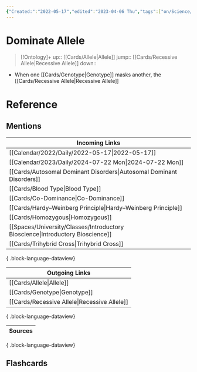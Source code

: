 ```yaml
---
{"Created:":"2022-05-17","edited":"2023-04-06 Thu","tags":["on/Science/Biology/Genetics","School"],"date created":"2022-05-17 Tue","dg-publish":true,"aliases":"Complete Dominance","permalink":"/cards/dominate-allele/","dgPassFrontmatter":true}
---
```


# Dominate Allele

> [!Ontology]+
> up:: [[Cards/Allele\|Allele]]
> jump:: [[Cards/Recessive Allele\|Recessive Allele]]
> down:: 

- When one [[Cards/Genotype\|Genotype]] masks another, the [[Cards/Recessive Allele\|Recessive Allele]]

# Reference

## Mentions

| Incoming Links                                                                    |
| --------------------------------------------------------------------------------- |
| [[Calendar/2022/Daily/2022-05-17\|2022-05-17]]                                 |
| [[Calendar/2023/Daily/2024-07-22 Mon\|2024-07-22 Mon]]                         |
| [[Cards/Autosomal Dominant Disorders\|Autosomal Dominant Disorders]]           |
| [[Cards/Blood Type\|Blood Type]]                                               |
| [[Cards/Co-Dominance\|Co-Dominance]]                                           |
| [[Cards/Hardy–Weinberg Principle\|Hardy–Weinberg Principle]]                   |
| [[Cards/Homozygous\|Homozygous]]                                               |
| [[Spaces/University/Classes/Introductory Bioscience\|Introductory Bioscience]] |
| [[Cards/Trihybrid Cross\|Trihybrid Cross]]                                     |

{ .block-language-dataview}

| Outgoing Links                                  |
| ----------------------------------------------- |
| [[Cards/Allele\|Allele]]                     |
| [[Cards/Genotype\|Genotype]]                 |
| [[Cards/Recessive Allele\|Recessive Allele]] |

{ .block-language-dataview}

| Sources |
| ------- |

{ .block-language-dataview}

## Flashcards